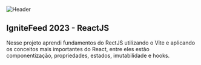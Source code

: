 ![Header](https://user-images.githubusercontent.com/70731779/232535339-e94d1e45-67c0-4710-914b-922f3eb5c240.png)

## IgniteFeed 2023 - ReactJS
Nesse projeto aprendi fundamentos do RectJS utilizando o Vite e aplicando os conceitos mais importantes do React, entre eles estão componentização, propriedades, estados, imutabilidade e hooks.
